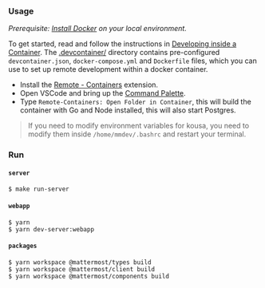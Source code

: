 ### Usage

_Prerequisite: [Install Docker](https://docs.docker.com/install) on your local environment._

To get started, read and follow the instructions in [Developing inside a Container](https://code.visualstudio.com/docs/remote/containers). The [.devcontainer/](./.devcontainer) directory contains pre-configured `devcontainer.json`, `docker-compose.yml` and `Dockerfile` files, which you can use to set up remote development within a docker container.

- Install the [Remote - Containers](https://marketplace.visualstudio.com/items?itemName=ms-vscode-remote.remote-containers) extension.
- Open VSCode and bring up the [Command Palette](https://code.visualstudio.com/docs/getstarted/userinterface#_command-palette).
- Type `Remote-Containers: Open Folder in Container`, this will build the container with Go and Node installed, this will also start Postgres.

> If you need to modify environment variables for kousa, you need to modify them inside `/home/mmdev/.bashrc` and restart your terminal.

### Run
#### `server`
```shell
$ make run-server
```
#### `webapp`
```shell
$ yarn
$ yarn dev-server:webapp
```
#### `packages`
```shell
$ yarn workspace @mattermost/types build
$ yarn workspace @mattermost/client build
$ yarn workspace @mattermost/components build
```
